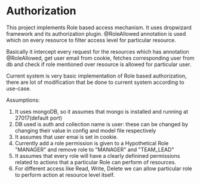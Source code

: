 # Authorization

This project implements Role based access mechanism. It uses dropwizard framework and its authorization plugin. 
@RoleAllowed annotation is used which on every resource to filter access level for particular resource.

Basically it intercept every request for the resources which has annotation @RoleAllowed, get user email from cookie, fetches corresponding user from db and check if role mentioned over resource is allowed for particular user.

Current system is very basic implementation of Role based authorization, there are lot of modification that be done to current system according to use-case.

Assumptions:
1. It uses mongoDB, so it assumes that mongo is installed and running at 27017(default port)
2. DB used is auth and collection name is user: these can be changed by changing their value in config and model file respectively
3. It assumes that user emai is set in cookie.
4. Currently add a role permission is given to a Hypothetical Role "MANAGER" and remove role to "MANAGER" and "TEAM_LEAD"
5. It assumes that every role will have a clearly definined permissions related to actions that a particular Role can perform of resources.
6. For different access like Read, Write, Delete we can allow particular role to perform action at resource level itself.
